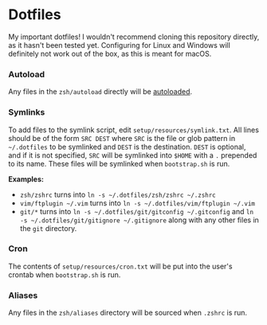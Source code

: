 # Dotfiles
My important dotfiles! I wouldn't recommend cloning this repository directly, as it hasn't been tested yet. Configuring for Linux and Windows will definitely not work out of the box, as this is meant for macOS.


### Autoload
Any files in the `zsh/autoload` directly will be [autoloaded](https://zsh.sourceforge.io/Doc/Release/Functions.html#Autoloading-Functions).


### Symlinks
To add files to the symlink script, edit `setup/resources/symlink.txt`. All lines should be of the form `SRC DEST` where `SRC` is the file or glob pattern in `~/.dotfiles` to be symlinked and `DEST` is the destination. `DEST` is optional, and if it is not specified, `SRC` will be symlinked into `$HOME` with a `.` prepended to its name. These files will be symlinked when `bootstrap.sh` is run.

**Examples:**
- `zsh/zshrc` turns into `ln -s ~/.dotfiles/zsh/zshrc ~/.zshrc`
- `vim/ftplugin ~/.vim` turns into `ln -s ~/.dotfiles/vim/ftplugin ~/.vim`
- `git/*` turns into `ln -s ~/.dotfiles/git/gitconfig ~/.gitconfig` and `ln -s ~/.dotfiles/git/gitignore ~/.gitignore` along with any other files in the `git` directory.


### Cron
The contents of `setup/resources/cron.txt` will be put into the user's crontab when `bootstrap.sh` is run.


### Aliases
Any files in the `zsh/aliases` directory will be sourced when `.zshrc` is run.
